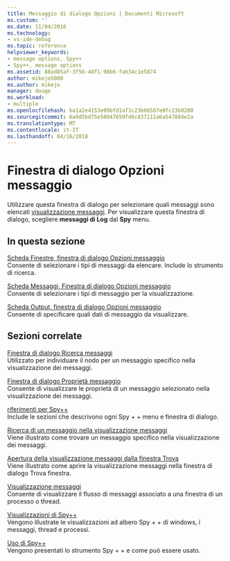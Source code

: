 ```yaml
---
title: Messaggio di dialogo Opzioni | Documenti Microsoft
ms.custom: ''
ms.date: 11/04/2016
ms.technology:
- vs-ide-debug
ms.topic: reference
helpviewer_keywords:
- message options, Spy++
- Spy++, message options
ms.assetid: 88ad85af-3f56-4df1-98b6-fab34c1e5874
author: mikejo5000
ms.author: mikejo
manager: douge
ms.workload:
- multiple
ms.openlocfilehash: ba1a2e4153e09bfd1af1c23b66587e0fc23b0280
ms.sourcegitcommit: 6a9d5bd75e50947659fd6c837111a6a547884e2a
ms.translationtype: MT
ms.contentlocale: it-IT
ms.lasthandoff: 04/16/2018
---
```

# <a name="message-options-dialog-box"></a>Finestra di dialogo Opzioni messaggio
Utilizzare questa finestra di dialogo per selezionare quali messaggi sono elencati [visualizzazione messaggi](../debugger/messages-view.md). Per visualizzare questa finestra di dialogo, scegliere **messaggi di Log** dal **Spy** menu.  
  
## <a name="in-this-section"></a>In questa sezione  
 [Scheda Finestre, finestra di dialogo Opzioni messaggio](../debugger/windows-tab-message-options-dialog-box.md)  
 Consente di selezionare i tipi di messaggi da elencare. Include lo strumento di ricerca.  
  
 [Scheda Messaggi, Finestra di dialogo Opzioni messaggio](../debugger/messages-tab-message-options-dialog-box.md)  
 Consente di selezionare i tipi di messaggio per la visualizzazione.  
  
 [Scheda Output, finestra di dialogo Opzioni messaggio](../debugger/output-tab-message-options-dialog-box.md)  
 Consente di specificare quali dati di messaggio da visualizzare.  
  
## <a name="related-sections"></a>Sezioni correlate  
 [Finestra di dialogo Ricerca messaggi](../debugger/message-search-dialog-box.md)  
 Utilizzato per individuare il nodo per un messaggio specifico nella visualizzazione dei messaggi.  
  
 [Finestra di dialogo Proprietà messaggio](../debugger/message-properties-dialog-box.md)  
 Consente di visualizzare le proprietà di un messaggio selezionato nella visualizzazione dei messaggi.  
  
 [riferimenti per Spy++](../debugger/spy-increment-reference.md)  
 Include le sezioni che descrivono ogni Spy + + menu e finestra di dialogo.  
  
 [Ricerca di un messaggio nella visualizzazione messaggi](../debugger/how-to-search-for-a-message-in-messages-view.md)  
 Viene illustrato come trovare un messaggio specifico nella visualizzazione dei messaggi.  
  
 [Apertura della visualizzazione messaggi dalla finestra Trova](../debugger/how-to-open-messages-view-from-find-window.md)  
 Viene illustrato come aprire la visualizzazione messaggi nella finestra di dialogo Trova finestra.  
  
 [Visualizzazione messaggi](../debugger/messages-view.md)  
 Consente di visualizzare il flusso di messaggi associato a una finestra di un processo o thread.  
  
 [Visualizzazioni di Spy++](../debugger/spy-increment-views.md)  
 Vengono illustrate le visualizzazioni ad albero Spy + + di windows, i messaggi, thread e processi.  
  
 [Uso di Spy++](../debugger/using-spy-increment.md)  
 Vengono presentati lo strumento Spy + + e come può essere usato.